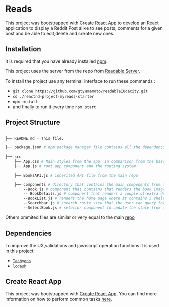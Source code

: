 

# Reads



This project was bootstrapped with [Create React App](https://github.com/facebook/create-react-app) 
to develop an React application to display a Reddit Post alike to see posts, comments for a given post and be able to edit,delete and create new ones.



## Installation
It is required that you have already installed [npm](https://www.npmjs.com/get-npm).

This project uses the server from the repo from [Readable Server](https://github.com/udacity/reactnd-project-readable-starter).

To install the project use any terminal interface to run these commands :
* `git clone https://github.com/gtyamamoto/readableIUdacity.git`
* `cd ./reactnd-project-myreads-starter`
* `npm install`
* and finally to run it every time `npm start`

## Project Structure
```bash

├── README.md - This file.

├── package.json # npm package manager file contains all the dependencies from the project

├── src
    ├── App.css # Main styles from the app, in comparison from the base repo, was added some styling for the alert component.
    ├── App.js # root app component and the routing system 
  
    ├── BooksAPI.js # inherited API file from the main repo

    ├── components # directory that contains the main components from the app
        --Book.js # component that contains that renders the book imagee,name,authors and includes a shelf component instance to manipulate it state
        -- BookDetails.js # component that renders a couple of extra details from a given book, and is possible to preview it from the link gave by the api and update its shelf status
        --BookList.js # renders the home page where it contains 3 shelves (currently reading,want to read and read) that the user is able to update a book by using selectbook component or a drag/drop event
        --Searchbar.js # /search route view that the user can query for books by an input text. It is possible to see the details or update it shelf status.Using lodash, the books are oredered according with its averageRating rank and after by its alphabetical ascending order
        --SelectBook.js # selector component to update the state from a single book

```

Others ommited files are similar or very equal to the main [repo](https://github.com/udacity/reactnd-project-myreads-starter)

## Dependencies

To improve the UX,validations and javascript operation functions it is used in this project:

* [`Tachyons`](http://tachyons.io/docs/)
* [`lodash`](https://lodash.com/docs/4.17.10)




## Create React App

This project was bootstrapped with [Create React App](https://github.com/facebookincubator/create-react-app). You can find more information on how to perform common tasks [here](https://github.com/facebookincubator/create-react-app/blob/master/packages/react-scripts/template/README.md).



